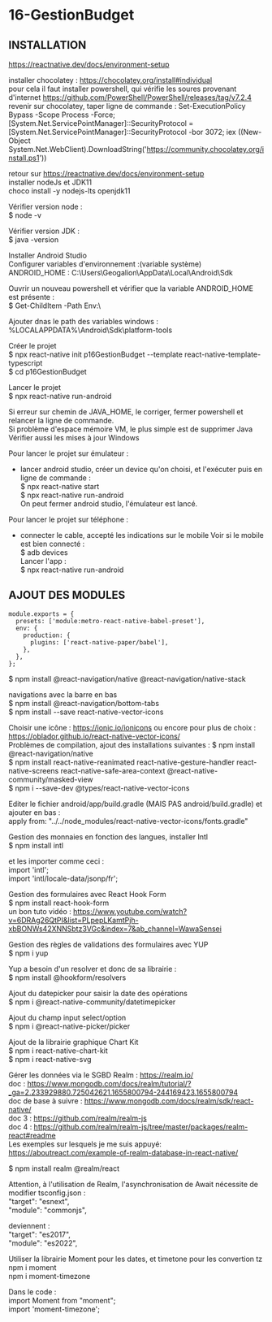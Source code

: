 # 16-GestionBudget

INSTALLATION 
------------

https://reactnative.dev/docs/environment-setup

installer chocolatey : https://chocolatey.org/install#individual  
pour cela il faut installer powershell, qui vérifie les soures provenant d'internet
https://github.com/PowerShell/PowerShell/releases/tag/v7.2.4  
revenir sur chocolatey, taper ligne de commande :
Set-ExecutionPolicy Bypass -Scope Process -Force; [System.Net.ServicePointManager]::SecurityProtocol = [System.Net.ServicePointManager]::SecurityProtocol -bor 3072; iex ((New-Object System.Net.WebClient).DownloadString('https://community.chocolatey.org/install.ps1'))

retour sur https://reactnative.dev/docs/environment-setup  
installer nodeJs et JDK11  
choco install -y nodejs-lts openjdk11  

Vérifier version node :  
$ node -v

Vérifier version JDK :  
$ java -version

Installer Android Studio  
Configurer variables d'environnement :(variable système)  
ANDROID_HOME : C:\Users\Geogalion\AppData\Local\Android\Sdk

Ouvrir un nouveau powershell et vérifier que la variable ANDROID_HOME est présente :  
$ Get-ChildItem -Path Env:\

Ajouter dnas le path des variables windows :  
%LOCALAPPDATA%\Android\Sdk\platform-tools

Créer le projet  
$ npx react-native init p16GestionBudget --template react-native-template-typescript  
$ cd p16GestionBudget 

Lancer le projet  
$ npx react-native run-android

Si erreur sur chemin de JAVA_HOME, le corriger, fermer powershell et relancer la ligne de commande.  
Si problème d'espace mémoire VM, le plus simple est de supprimer Java  
Vérifier aussi les mises à jour Windows

Pour lancer le projet sur émulateur :  
- lancer android studio, créer un device qu'on choisi, et l'exécuter
puis en ligne de commande :  
$ npx react-native start  
$ npx react-native run-android  
On peut fermer android studio, l'émulateur est lancé.

Pour lancer le projet sur téléphone :  
- connecter le cable, accepté les indications sur le mobile
Voir si le mobile est bien connecté :  
$ adb devices  
Lancer l'app :  
$ npx react-native run-android


AJOUT DES MODULES
-----------------

```
module.exports = {
  presets: ['module:metro-react-native-babel-preset'],
  env: {
    production: {
      plugins: ['react-native-paper/babel'],
    },
  },
};
```

$ npm install @react-navigation/native @react-navigation/native-stack

navigations avec la barre en bas  
$ npm install @react-navigation/bottom-tabs  
$ npm install --save react-native-vector-icons

Choisir une icône : https://ionic.io/ionicons  ou encore pour plus de choix : https://oblador.github.io/react-native-vector-icons/  
Problèmes de compilation, ajout des installations suivantes :
$ npm install @react-navigation/native  
$ npm install react-native-reanimated react-native-gesture-handler react-native-screens react-native-safe-area-context @react-native-community/masked-view  
$ npm i --save-dev @types/react-native-vector-icons  

Editer le fichier android/app/build.gradle (MAIS PAS android/build.gradle) et ajouter en bas :  
apply from: "../../node_modules/react-native-vector-icons/fonts.gradle"

Gestion des monnaies en fonction des langues, installer Intl  
$ npm install intl

et les importer comme ceci :  
import 'intl';  
import 'intl/locale-data/jsonp/fr';

Gestion des formulaires avec React Hook Form  
$ npm install react-hook-form  
un bon tuto vidéo : https://www.youtube.com/watch?v=6DRAg26QtPI&list=PLpepLKamtPjh-xbBONWs42XNNSbtz3VGc&index=7&ab_channel=WawaSensei

Gestion des règles de validations des formulaires avec YUP  
$ npm i yup

Yup a besoin d'un resolver et donc de sa librairie :  
$ npm install @hookform/resolvers

Ajout du datepicker pour saisir la date des opérations  
$ npm i @react-native-community/datetimepicker

Ajout du champ input select/option  
$ npm i @react-native-picker/picker

Ajout de la librairie graphique Chart Kit  
$ npm i react-native-chart-kit  
$ npm i react-native-svg

Gérer les données via le SGBD Realm : https://realm.io/  
doc : https://www.mongodb.com/docs/realm/tutorial/?_ga=2.233929880.725042621.1655800794-244169423.1655800794  
doc de base à suivre : https://www.mongodb.com/docs/realm/sdk/react-native/  
doc 3 : https://github.com/realm/realm-js  
doc 4 : https://github.com/realm/realm-js/tree/master/packages/realm-react#readme  
Les exemples sur lesquels je me suis appuyé: https://aboutreact.com/example-of-realm-database-in-react-native/

$ npm install realm @realm/react

Attention, à l'utilisation de Realm, l'asynchronisation de Await nécessite de modifier tsconfig.json :  
"target": "esnext",  
"module": "commonjs",

deviennent :  
"target": "es2017",  
"module": "es2022",

Utiliser la librairie Moment pour les dates, et timetone pour les convertion tz  
npm i moment  
npm i moment-timezone

Dans le code :  
import Moment from "moment";  
import 'moment-timezone';  
